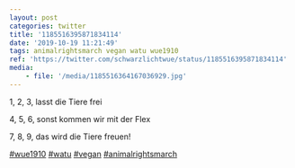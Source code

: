 ```yaml
---
layout: post
categories: twitter
title: '1185516395871834114'
date: '2019-10-19 11:21:49'
tags: animalrightsmarch vegan watu wue1910
ref: 'https://twitter.com/schwarzlichtwue/status/1185516395871834114'
media:
    - file: '/media/1185516364167036929.jpg'
---
```

1, 2, 3, lasst die Tiere frei

4, 5, 6, sonst kommen wir mit der Flex

7, 8, 9, das wird die Tiere freuen!

[#wue1910](/t/wue1910) [#watu](/t/watu) [#vegan](/t/vegan) [#animalrightsmarch](/t/animalrightsmarch) 